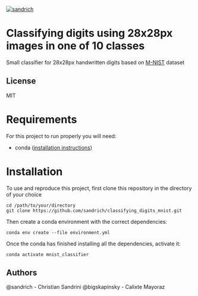 [![sandrich](https://circleci.com/gh/sandrich/classifying_digits_mnist.svg?style=svg)](https://circleci.com/gh/sandrich/classifying_digits_mnist)

# Classifying digits using 28x28px images in one of 10 classes
Small classifier for 28x28px handwritten digits based on [M-NIST](http://yann.lecun.com/exdb/mnist/) dataset 

## License
MIT

# Requirements
For this project to run properly you will need:

 - conda ([installation instructions](https://docs.conda.io/projects/conda/en/latest/user-guide/install/))

# Installation
To use and reproduce this project, first clone this repository in the directory of your choice
```shell script
cd /path/to/your/directory
git clone https://github.com/sandrich/classifying_digits_mnist.git
``` 

Then create a conda environment with the correct dependencies:
```shell script
conda env create --file environment.yml
```
Once the conda has finished installing all the dependencies, activate it:
```shell script
conda activate mnist_classifier
```


## Authors
@sandrich - Christian Sandrini
@bigskapinsky - Calixte Mayoraz
